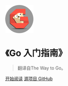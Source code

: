 <!-- _coverpage.md -->
<!-- logo -->
![logo](cover/logo.png)

# 《Go 入门指南》

> 翻译自The Way to Go。

[开始阅读](index.md)
[源项目 GitHub](https://github.com/unknwon/the-way-to-go_ZH_CN)

<!-- 背景图和背景色只有一个生效，必须放在最后面 -->
<!-- ![color](#f0f0f0) -->
<!-- ![](./cover/background.jpg) -->